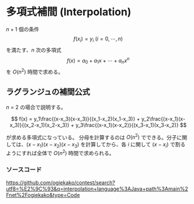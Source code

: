 # 多項式補間 (Interpolation)

$n+1$ 個の条件
$$
f(x_i) = y_i\  (i = 0,\cdots, n)
$$
を満たす、$n$ 次の多項式
$$
f(x) = a_0 + a_1x + \cdots + a_nx^n
$$
を $O(n^2)$ 時間で求める。

## ラグランジュの補間公式

$n$ = 2 の場合で説明する。

$$
f(x) = y_1\frac{(x-x_3)(x-x_3)}{(x_1-x_2)(x_1-x_3)} + y_2\frac{(x-x_1)(x-x_3)}{(x_2-x_1)(x_2-x_3)} + y_3\frac{(x-x_1)(x-x_2)}{(x_3-x_1)(x_3-x_2)}
$$

が求める多項式になっている。
分母を計算するのは $O(n^2)$ でできる。分子に関しては、$(x-x_1)(x-x_2)(x-x_3)$ を計算してから、各 $i$ に関して $(x-x_i)$ で割るようにすれば全体で $O(n^2)$ 時間で求められる。

### ソースコード
https://github.com/ogiekako/contest/search?utf8=%E2%9C%93&q=interpolation+language%3AJava+path%3Amain%2Fnet%2Fogiekako&type=Code
